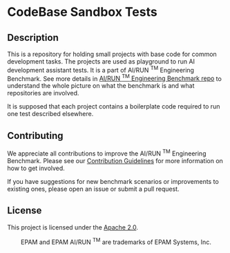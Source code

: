 # CodeBase Sandbox Tests

## Description

This is a repository for holding small projects with base code for common development tasks. The projects are used as playground to run AI development assistant tests. It is a part of AI/RUN <sup>TM</sup> Engineering Benchmark. See more details in [AI/RUN <sup>TM</sup> Engineering Benchmark repo](https://github.com/epam/AIRUN-Engineering-Benchmark)  to understand the whole picture on what the benchmark is and what repositories are involved.

It is supposed that each project contains a boilerplate code required to run one test described elsewhere.

## Contributing

We appreciate all contributions to improve the AI/RUN <sup>TM</sup> Engineering Benchmark. Please see
our [Contribution Guidelines](CONTRIBUTING.md) for more information on how to get involved.

If you have suggestions for new benchmark scenarios or improvements to existing ones, please open an issue or submit a pull request.


## License

This project is licensed under the [Apache 2.0](/LICENSE).

<p align="center">
  EPAM and EPAM AI/RUN <sup>TM</sup> are trademarks of EPAM Systems, Inc. 
</p>
